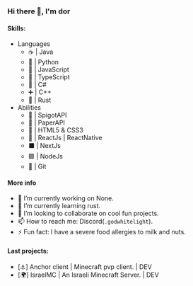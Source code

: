 ### Hi there 👋, I'm dor

#### Skills:
 * Languages
    - ☕ | Java
    - 🐍 | Python
    - 📄 | JavaScript
    - 💠 | TypeScript
    - 🍵 | C#
    - ➕ | C++
    - 🦀 | Rust
 * Abilities
    - 🚿 | SpigotAPI 
    - 🧻 | PaperAPI
    - 🔶 | HTML5 & CSS3
    - 🔷 | ReactJs | ReactNative
    - ⬛ | NextJs
    - 🟩 | NodeJs
    - 📍 | Git

#### More info
- 🔭 I’m currently working on None.
- 🌱 I’m currently learning rust.
- 👯 I’m looking to collaborate on cool fun projects.
- 📫 How to reach me: Discord(`.godwhitelight`).
- ⚡ Fun fact: I have a severe food allergies to milk and nuts.

#### Last projects:
 - [⚓] Anchor client | Minecraft pvp client. | DEV
 - [🌍] IsraelMC | An Israeli Minecraft Server. | DEV 
